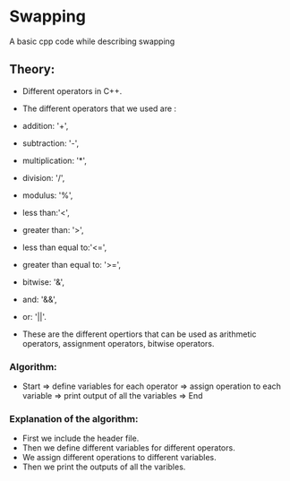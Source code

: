 # Swapping
A basic cpp code while describing swapping

## Theory: 
- Different operators in C++.
- The different operators that we used are :
- addition: '+',
- subtraction: '-',
- multiplication: '*',
- division: '/',
- modulus: '%',
- less than:'<',
- greater than: '>',
- less than equal to:'<=',
- greater than equal to: '>=',
- bitwise: '&',
- and: '&&',
- or: '||'.

- These are the different opertiors that can be used as arithmetic operators, assignment operators, bitwise operators.

### Algorithm:

- Start => define variables for each operator => assign operation to each variable => print output of all the variables => End

### Explanation of the algorithm: 
- First we include the header file.
- Then we define different variables for different operators.
- We assign different operations to different variables.
- Then we print the outputs of all the varibles.
